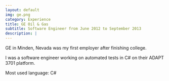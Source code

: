 ```yaml
---
layout: default
img: ge.png
category: Experience
title: GE Oil & Gas
subtitle: Software Engineer from June 2012 to September 2013
description: |
---
```

GE in Minden, Nevada was my first employer after finishing college.

I was a software engineer working on automated tests in C# on their ADAPT 3701 platform.

Most used language: C#